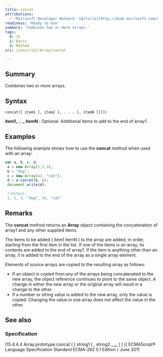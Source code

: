 ```yaml
---
title: concat
attributions:
  - 'Microsoft Developer Network: [Article](http://msdn.microsoft.com/en-us/library/ie/2e06zxh0(v=vs.94).aspx)'
readiness: 'Ready to Use'
summary: 'Combines two or more arrays.'
tags:
  0: JS
  1: Basic
  3: Method
uri: javascript/Array/concat

---
```

## Summary

Combines two or more arrays.

## Syntax

    concat([ item1 [, item2 [, . . . [, itemN ]]]])

**item1,. . ., itemN**
:   Optional. Additional items to add to the end of array1.

## Examples

The following example shows how to use the **concat** method when used with an array:

``` js
var a, b, c, d;
 a = new Array(1,2,3);
 b = "dog";
 c = new Array(42, "cat");
 d = a.concat(b, c);
 document.write(d);

 //Output:
 1, 2, 3, "dog", 42, "cat"
```

## Remarks

The **concat** method returns an **Array** object containing the concatenation of array1 and any other supplied items.

The items to be added ( item1 itemN ) to the array are added, in order, starting from the first item in the list. If one of the items is an array, its contents are added to the end of array1. If the item is anything other than an array, it is added to the end of the array as a single array element.

Elements of source arrays are copied to the resulting array as follows:

-   If an object is copied from any of the arrays being concatenated to the new array, the object reference continues to point to the same object. A change in either the new array or the original array will result in a change to the other.
-   If a number or string value is added to the new array, only the value is copied. Changing the value in one array does not affect the value in the other.

## See also

### Specification

[15.4.4.4 Array.prototype.concat ( [ string1 [ , string2 [ , …](http://www.ecma-international.org/ecma-262/5.1/#sec-15.4.4.4) ] ] )] ECMAScript® Language Specification Standard ECMA-262 5.1 Edition / June 2011

